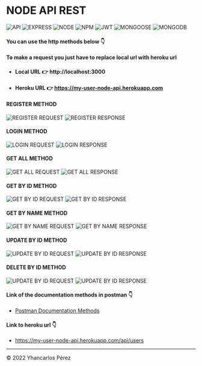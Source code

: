 # NODE API REST

<!--Badges Section ---  you can modify then ot got to shields.io to get then -->

![API](https://img.shields.io/badge/api-v1.0.0-orange)
![EXPRESS](https://img.shields.io/badge/express-v4.18.1-yellow)
![NODE](https://img.shields.io/badge/node-v17.4.0-red)
![NPM](https://img.shields.io/badge/npm-v8.3.1-green)
![JWT](https://img.shields.io/badge/jwt-v8.5.1-blue)
![MONGOOSE](https://img.shields.io/badge/mongoose-v8.3.3-purple)
![MONGODB](https://img.shields.io/badge/mongodb-v8.3.3-gold)

#### You can use the http methods below :point_down:

#### To make a request you just have to replace local url with heroku url 

* #### Local URL :point_right: http://localhost:3000
* ####  Heroku URL :point_right: https://my-user-node-api.herokuapp.com


#### REGISTER METHOD
![REGISTER REQUEST](images/register_request.png)
![REGISTER RESPONSE](images/register_response.png)

#### LOGIN METHOD
![LOGIN REQUEST](images/login_request.png)
![LOGIN RESPONSE](images/login_response.png)

#### GET ALL METHOD
![GET ALL REQUEST](images/get_all_users_request.png)
![GET ALL RESPONSE](images/get_all_users_response.png)

#### GET BY ID METHOD
![GET BY ID REQUEST](images/get_user_by_id_request.png)
![GET BY ID RESPONSE](images/get_user_by_id_response.png)

#### GET BY NAME METHOD
![GET BY NAME REQUEST](images/get_user_by_name_request.png)
![GET BY NAME RESPONSE](images/get_user_by_name_response.png)

#### UPDATE BY ID METHOD
![UPDATE BY ID REQUEST](images/update_user_request.png)
![UPDATE BY ID RESPONSE](images/update_user_response.png)

#### DELETE BY ID METHOD
![UPDATE BY ID REQUEST](images/delete_user_request.png)
![UPDATE BY ID RESPONSE](images/delete_user_response.png)

#### Link of the documentation methods in postman :point_down:
* [Postman Documentation Methods](https://documenter.getpostman.com/view/17706643/Uz5ArJLE)

#### Link to heroku url :point_down:
* <https://my-user-node-api.herokuapp.com/api/users>

***
© 2022 Yhancarlos Pérez
